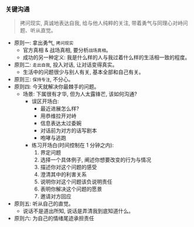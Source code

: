 ### 关键沟通

> 拷问现实, 真诚地表达自我, 给与他人纯粹的关注, 带着勇气与同理心对峙问题、听从直觉。

* 原则一: 拿出勇气, `拷问现实`
  * 官方真相 & 战场真相, 要分析`战场真相`。
  * 成功的另一种定义: 我是什么样的人与我过着什么样的生活相一致的程度。
* 原则二: `走出自我`, 投入对话, 让对话变得真实。
  * 生活中的问题很少与别人有关, 基本全部和自己有关。
* 原则三: `保持专注`, 不分心。
* 原则四: 今天就解决你最棘手的问题。
  * 场景: 下属很有才华, 但为人太露锋芒, 该如何沟通?
    * 误区开场白:
      * 最近进展怎么样?
      * 用恭维拉开对峙
      * 信息表达太过委婉
      * 对话前为对方的话写剧本
      * 咆哮与逃跑
    * 练习开场白(时间控制在 1 分钟之内):
      1. 界定问题
      2. 选择一个具体例子, 阐述你想要改变的行为与情况
      3. 描述你对这个问题的感受
      4. 澄清其中的利害关系
      5. 说明你对这个问题该负说明责任
      6. 表明你解决这个问题的愿景
      7. 邀请对方回应
 * 原则五: 听从自己的直觉。
   * 说话不是道出所知, 说话是弄清我到底知道什么。
 * 原则六: 为自己的情绪尾迹承担责任